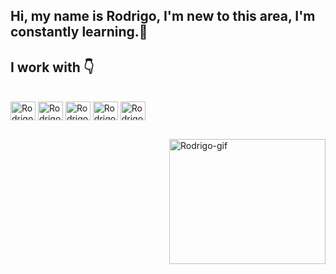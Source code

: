 ## Hi, my name is Rodrigo, I'm new to this area, I'm constantly learning.👋


## I work with 👇
<div style="display: inline_block"><br>
<img align="center" alt="Rodrigo-html5" height="30" width="40" src="https://icongr.am/devicon/html5-original.svg?size=128&color=currentColor">
<img align="center" alt="Rodrigo-php" height="30" width="40" src="https://icongr.am/devicon/php-original.svg?size=128&color=currentColor">
<img align="center" alt="Rodrigo-Js" height="30" width="40" src="https://icongr.am/devicon/javascript-original.svg?size=128&color=currentColor">
<img align="center" alt="Rodrigo-css3" height="30" width="40" src="https://icongr.am/devicon/css3-original.svg?size=119&color=currentColor">
<img align="center" alt="Rodrigo-php" height="30" width="40" src="https://icongr.am/devicon/python-original.svg?size=128&color=currentColor">
</div>

##

<div> 
  <img align="Right" alt="Rodrigo-gif" height="200" width="250" src="https://pa1.aminoapps.com/6479/842f6b8d47daf28df7fd059453fffee7e42ff5bb_hq.gif">
    </div>

  <div>
<a href="https://instagram.com/drig_00" img align="center" alt="Rodrigo-php" height="30" width="40" target="blankscing sec"https://icongr.am/jam/camera.svg?size=128&color=currentColor></a>
</div>



